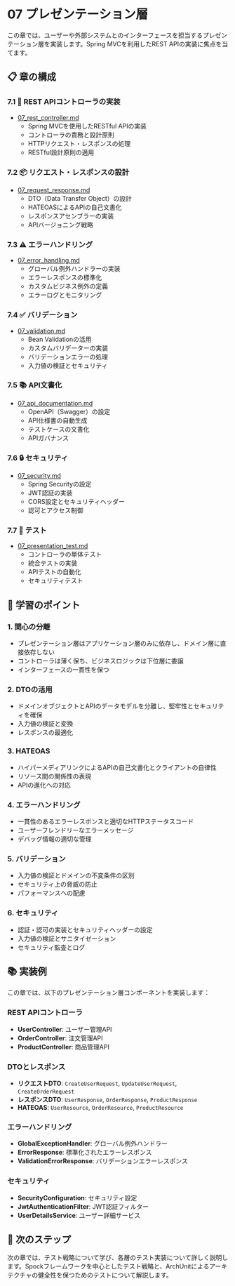 # 07 プレゼンテーション層

この章では、ユーザーや外部システムとのインターフェースを担当するプレゼンテーション層を実装します。Spring MVCを利用したREST APIの実装に焦点を当てます。

## 📋 章の構成

### 7.1 🎯 REST APIコントローラの実装
- [07_rest_controller.md](07_rest_controller.md)
  - Spring MVCを使用したRESTful APIの実装
  - コントローラの責務と設計原則
  - HTTPリクエスト・レスポンスの処理
  - RESTful設計原則の適用

### 7.2 📦 リクエスト・レスポンスの設計
- [07_request_response.md](07_request_response.md)
  - DTO（Data Transfer Object）の設計
  - HATEOASによるAPIの自己文書化
  - レスポンスアセンブラーの実装
  - APIバージョニング戦略

### 7.3 ⚠️ エラーハンドリング
- [07_error_handling.md](07_error_handling.md)
  - グローバル例外ハンドラーの実装
  - エラーレスポンスの標準化
  - カスタムビジネス例外の定義
  - エラーログとモニタリング

### 7.4 ✅ バリデーション
- [07_validation.md](07_validation.md)
  - Bean Validationの活用
  - カスタムバリデーターの実装
  - バリデーションエラーの処理
  - 入力値の検証とセキュリティ

### 7.5 📚 API文書化
- [07_api_documentation.md](07_api_documentation.md)
  - OpenAPI（Swagger）の設定
  - API仕様書の自動生成
  - テストケースの文書化
  - APIガバナンス

### 7.6 🔒 セキュリティ
- [07_security.md](07_security.md)
  - Spring Securityの設定
  - JWT認証の実装
  - CORS設定とセキュリティヘッダー
  - 認可とアクセス制御

### 7.7 🧪 テスト
- [07_presentation_test.md](07_presentation_test.md)
  - コントローラの単体テスト
  - 統合テストの実装
  - APIテストの自動化
  - セキュリティテスト

## 🎯 学習のポイント

### 1. **関心の分離**
- プレゼンテーション層はアプリケーション層のみに依存し、ドメイン層に直接依存しない
- コントローラは薄く保ち、ビジネスロジックは下位層に委譲
- インターフェースの一貫性を保つ

### 2. **DTOの活用**
- ドメインオブジェクトとAPIのデータモデルを分離し、堅牢性とセキュリティを確保
- 入力値の検証と変換
- レスポンスの最適化

### 3. **HATEOAS**
- ハイパーメディアリンクによるAPIの自己文書化とクライアントの自律性
- リソース間の関係性の表現
- APIの進化への対応

### 4. **エラーハンドリング**
- 一貫性のあるエラーレスポンスと適切なHTTPステータスコード
- ユーザーフレンドリーなエラーメッセージ
- デバッグ情報の適切な管理

### 5. **バリデーション**
- 入力値の検証とドメインの不変条件の区別
- セキュリティ上の脅威の防止
- パフォーマンスへの配慮

### 6. **セキュリティ**
- 認証・認可の実装とセキュリティヘッダーの設定
- 入力値の検証とサニタイゼーション
- セキュリティ監査とログ

## 📚 実装例

この章では、以下のプレゼンテーション層コンポーネントを実装します：

### REST APIコントローラ
- **UserController**: ユーザー管理API
- **OrderController**: 注文管理API
- **ProductController**: 商品管理API

### DTOとレスポンス
- **リクエストDTO**: `CreateUserRequest`, `UpdateUserRequest`, `CreateOrderRequest`
- **レスポンスDTO**: `UserResponse`, `OrderResponse`, `ProductResponse`
- **HATEOAS**: `UserResource`, `OrderResource`, `ProductResource`

### エラーハンドリング
- **GlobalExceptionHandler**: グローバル例外ハンドラー
- **ErrorResponse**: 標準化されたエラーレスポンス
- **ValidationErrorResponse**: バリデーションエラーレスポンス

### セキュリティ
- **SecurityConfiguration**: セキュリティ設定
- **JwtAuthenticationFilter**: JWT認証フィルター
- **UserDetailsService**: ユーザー詳細サービス

## 🔄 次のステップ

次の章では、テスト戦略について学び、各層のテスト実装について詳しく説明します。Spockフレームワークを中心としたテスト戦略と、ArchUnitによるアーキテクチャの健全性を保つためのテストについて解説します。 